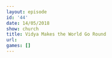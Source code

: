 ```yaml
---
layout: episode
id: '44'
date: 14/05/2018
show: church
title: Vidya Makes the World Go Round
url: 
games: []
---
```

